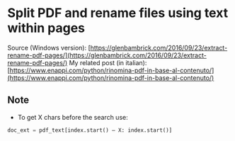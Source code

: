 # Split PDF and rename files using text within pages

Source (Windows version): [https://glenbambrick.com/2016/09/23/extract-rename-pdf-pages/](https://glenbambrick.com/2016/09/23/extract-rename-pdf-pages/)
My related post (in italian): [https://www.enappi.com/python/rinomina-pdf-in-base-al-contenuto/](https://www.enappi.com/python/rinomina-pdf-in-base-al-contenuto/)

## Note

- To get X chars before the search use:

```python
doc_ext = pdf_text[index.start() – X: index.start()]
```

